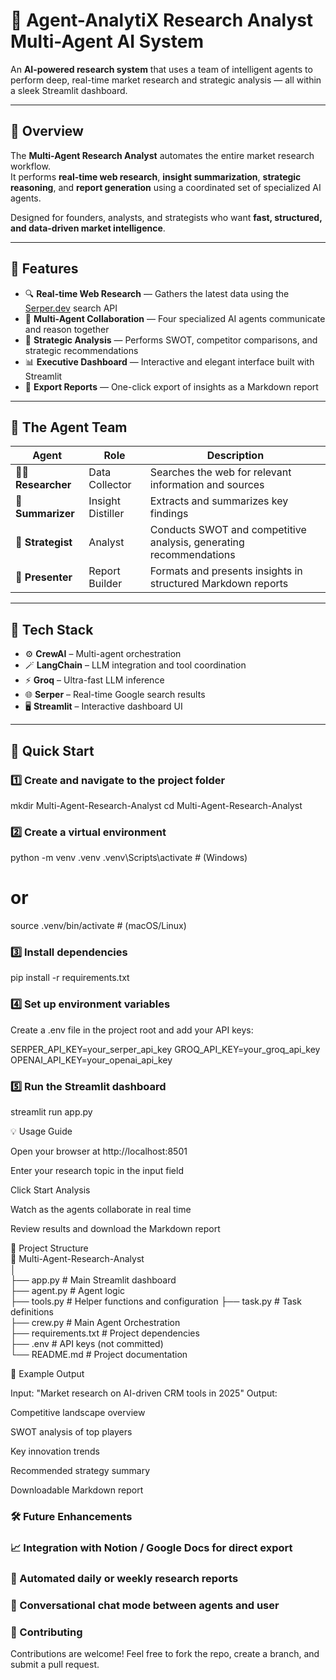 # 🤖 Agent-AnalytiX Research Analyst Multi-Agent AI System
 
An **AI-powered research system** that uses a team of intelligent agents to perform deep, real-time market research and strategic analysis — all within a sleek Streamlit dashboard.

---

## 🧠 Overview

The **Multi-Agent Research Analyst** automates the entire market research workflow.  
It performs **real-time web research**, **insight summarization**, **strategic reasoning**, and **report generation** using a coordinated set of specialized AI agents.

Designed for founders, analysts, and strategists who want **fast, structured, and data-driven market intelligence**.

---

## 🎯 Features

- 🔍 **Real-time Web Research** — Gathers the latest data using the [Serper.dev](https://serper.dev) search API  
- 🧩 **Multi-Agent Collaboration** — Four specialized AI agents communicate and reason together  
- 🧠 **Strategic Analysis** — Performs SWOT, competitor comparisons, and strategic recommendations  
- 📊 **Executive Dashboard** — Interactive and elegant interface built with Streamlit  
- 📝 **Export Reports** — One-click export of insights as a Markdown report  

---

## 🤖 The Agent Team

| Agent | Role | Description |
|-------|------|-------------|
| 🧑‍💻 **Researcher** | Data Collector | Searches the web for relevant information and sources |
| 🧾 **Summarizer** | Insight Distiller | Extracts and summarizes key findings |
| 🧠 **Strategist** | Analyst | Conducts SWOT and competitive analysis, generating recommendations |
| 🎤 **Presenter** | Report Builder | Formats and presents insights in structured Markdown reports |

---

## 🧱 Tech Stack

- ⚙️ **CrewAI** – Multi-agent orchestration  
- 🪄 **LangChain** – LLM integration and tool coordination  
- ⚡ **Groq** – Ultra-fast LLM inference  
- 🌐 **Serper** – Real-time Google search results  
- 🖥️ **Streamlit** – Interactive dashboard UI  

---

## 🚀 Quick Start

### 1️⃣ Create and navigate to the project folder

mkdir Multi-Agent-Research-Analyst
cd Multi-Agent-Research-Analyst

### 2️⃣ Create a virtual environment
python -m venv .venv
.venv\Scripts\activate     # (Windows)
# or
source .venv/bin/activate  # (macOS/Linux)

### 3️⃣ Install dependencies
pip install -r requirements.txt

### 4️⃣ Set up environment variables

Create a .env file in the project root and add your API keys:

SERPER_API_KEY=your_serper_api_key
GROQ_API_KEY=your_groq_api_key
OPENAI_API_KEY=your_openai_api_key

### 5️⃣ Run the Streamlit dashboard
streamlit run app.py

💡 Usage Guide

Open your browser at http://localhost:8501

Enter your research topic in the input field

Click Start Analysis

Watch as the agents collaborate in real time

Review results and download the Markdown report

📂 Project Structure  
📁 Multi-Agent-Research-Analyst  
│  
├── app.py                 # Main Streamlit dashboard  
├── agent.py               # Agent logic  
├── tools.py               # Helper functions and configuration 
├── task.py                # Task definitions  
├── crew.py                # Main Agent Orchestration  
├── requirements.txt       # Project dependencies   
├── .env                   # API keys (not committed)   
└── README.md              # Project documentation  

🧩 Example Output

Input: "Market research on AI-driven CRM tools in 2025"
Output:

Competitive landscape overview

SWOT analysis of top players

Key innovation trends

Recommended strategy summary

Downloadable Markdown report

### 🛠️ Future Enhancements

### 📈 Integration with Notion / Google Docs for direct export

### 🔔 Automated daily or weekly research reports

### 💬 Conversational chat mode between agents and user

### 🤝 Contributing

Contributions are welcome!
Feel free to fork the repo, create a branch, and submit a pull request.
